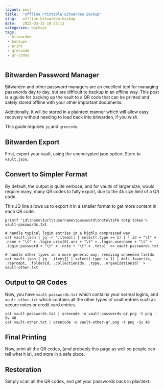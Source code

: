 ```yaml
---
layout: post
title:  "Offline Printable Bitwarden Backup"
slug:   offline-bitwarden-backup
date:   2022-03-15 10:53:11
categories: backups
tags: 
 - bitwarden
 - backups
 - print
 - qrencode
 - qr-codes
---
```


## Bitwarden Password Manager

Bitwarden and other password managers are an excellent tool for managing passwords day to day,
but are difficult to backup in an offline way. This post is a guide for backing up the vault
to a QR code that can be printed and safely stored offline with your other important documents.

Additionally, it will be stored in a plaintext manner which will allow easy recovery without
needing to load back into bitwarden, if you wish.

This guide requires `jq` and `qrencode`.

## Bitwarden Export

First, export your vault, using the unencrypted json option. Store to `vault.json`.


## Convert to Simpler Format

By default, the output is quite verbose, and for vaults of larger size, would require many, many
QR codes to fully export, due to the 4k size limit of a QR code.

This JQ line allows us to export it in a smaller format to get more content in each QR code.


```shell
printf 'id\tname\turl\tusername\tpassword\tnote\t2FA totp token'> vault-passwords.txt

# handle typical login entries in a highly compressed way
cat vault.json | jq -r '.items[] | select(.type == 1) | (.id + "\t" + .name + "\t" + .login.uris[0].uri + "\t" + .login.username + "\t" + .login.password + "\t" + .note + "\t" + .totp)' >> vault-passwords.txt

# handle other types in a more generic way, removing unneeded fields
cat vault.json | jq '.items[] | select(.type != 1) | del(.favorite, .reprompt, .folderId, .collectionIds, .type, .organizationId)' > vault-other.txt

```

## Output to QR Codes

Now, you have `vault-passwords.txt` which contains your normal logins, and `vault-other.txt`
which contains all the other types of vault entries such as secure notes or credit card entries.

```shell
cat vault-passwords.txt | qrencode -o vault-passwords-qr.png -t png -Sv 40
cat vault-other.txt | qrencode -o vault-other-qr.png -t png -Sv 40
```

## Final Printing

Now, print all the QR codes, (and probably this page as well so people can tell what it is), and 
store in a safe place.

## Restoration

Simply scan all the QR codes, and get your passwords back in plaintext.

